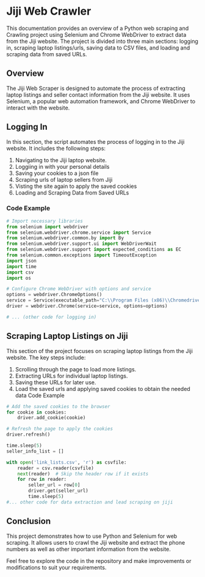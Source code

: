 # Jiji Web Crawler

This documentation provides an overview of a Python web scraping and Crawling project using Selenium and Chrome WebDriver to extract data from the Jiji website. The project is divided into three main sections: logging in, scraping laptop listings/urls, saving data to CSV files, and loading and scraping data from saved URLs.

## Overview

The Jiji Web Scraper is designed to automate the process of extracting laptop listings and seller contact information from the Jiji website. It uses Selenium, a popular web automation framework, and Chrome WebDriver to interact with the website.

## Logging In

In this section, the script automates the process of logging in to the Jiji website. It includes the following steps:

1. Navigating to the Jiji laptop website.
2. Loggiing in with your personal details
3. Saving your cookies to a json file
4. Scraping urls of laptop sellers from Jiji
5. Visting the site again to apply the saved cookies
6. Loading and Scraping Data from Saved URLs

### Code Example

```python
# Import necessary libraries
from selenium import webdriver
from selenium.webdriver.chrome.service import Service
from selenium.webdriver.common.by import By
from selenium.webdriver.support.ui import WebDriverWait
from selenium.webdriver.support import expected_conditions as EC
from selenium.common.exceptions import TimeoutException
import json
import time
import csv
import os

# Configure Chrome WebDriver with options and service
options = webdriver.ChromeOptions()
service = Service(executable_path="C:\\Program Files (x86)\\Chromedriver\\chromedriver.exe")
driver = webdriver.Chrome(service=service, options=options)

# ... (other code for logging in)
```

## Scraping Laptop Listings on Jiji
This section of the project focuses on scraping laptop listings from the Jiji website. The key steps include:

1. Scrolling through the page to load more listings.
2. Extracting URLs for individual laptop listings.
3. Saving these URLs for later use.
4. Load the saved urls and applying saved cookies to obtain the needed data
Code Example
```python
# Add the saved cookies to the browser
for cookie in cookies:
    driver.add_cookie(cookie)

# Refresh the page to apply the cookies
driver.refresh()

time.sleep(5)
seller_info_list = []

with open('link_lists.csv', 'r') as csvfile:
    reader = csv.reader(csvfile)
    next(reader)  # Skip the header row if it exists
    for row in reader:
        seller_url = row[0]
        driver.get(seller_url)
        time.sleep(5)
#... other code for data extraction and lead scraping on jiji
```

## Conclusion
This project demonstrates how to use Python and Selenium for web scraping. It allows users to crawl the Jiji website and extract the phone numbers as well as other important information from the website.

Feel free to explore the code in the repository and make improvements or modifications to suit your requirements.
